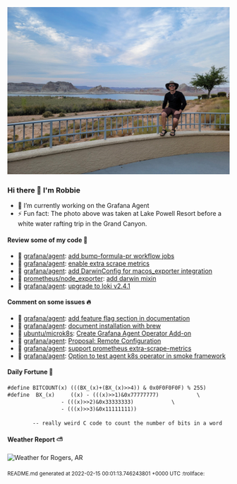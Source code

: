 
![Photo of Robbie Lankford](https://github.com/rlankfo/rlankfo/blob/main/20210812_183004_Robbie_Lankford-Medium.jpg?raw=true)

### Hi there 👋 I'm Robbie
- 🔭 I’m currently working on the Grafana Agent
- ⚡ Fun fact: The photo above was taken at Lake Powell Resort before a white water rafting trip in the Grand Canyon.

#### Review some of my code :eyes:
* :metal: [grafana/agent](https://github.com/grafana/agent): [add bump-formula-pr workflow jobs](https://github.com/grafana/agent/pull/1382)
* :metal: [grafana/agent](https://github.com/grafana/agent): [enable extra scrape metrics](https://github.com/grafana/agent/pull/1379)
* :metal: [grafana/agent](https://github.com/grafana/agent): [add DarwinConfig for macos_exporter integration](https://github.com/grafana/agent/pull/1158)
* :metal: [prometheus/node_exporter](https://github.com/prometheus/node_exporter): [add darwin mixin](https://github.com/prometheus/node_exporter/pull/2236)
* :metal: [grafana/agent](https://github.com/grafana/agent): [upgrade to loki v2.4.1](https://github.com/grafana/agent/pull/1102)

#### Comment on some issues :fire:
* :call_me_hand: [grafana/agent](https://github.com/grafana/agent): [add feature flag section in documentation](https://github.com/grafana/agent/issues/1383)
* :call_me_hand: [grafana/agent](https://github.com/grafana/agent): [document installation with brew](https://github.com/grafana/agent/issues/1236)
* :call_me_hand: [ubuntu/microk8s](https://github.com/ubuntu/microk8s): [Create Grafana Agent Operator Add-on](https://github.com/ubuntu/microk8s/issues/2743)
* :call_me_hand: [grafana/agent](https://github.com/grafana/agent): [Proposal: Remote Configuration](https://github.com/grafana/agent/issues/1121)
* :call_me_hand: [grafana/agent](https://github.com/grafana/agent): [support prometheus extra-scrape-metrics](https://github.com/grafana/agent/issues/1073)
* :call_me_hand: [grafana/agent](https://github.com/grafana/agent): [Option to test agent k8s operator in smoke framework](https://github.com/grafana/agent/issues/1070)

#### Daily Fortune :crescent_moon:

```
#define BITCOUNT(x)	(((BX_(x)+(BX_(x)>>4)) & 0x0F0F0F0F) % 255)
#define  BX_(x)		((x) - (((x)>>1)&0x77777777)			\
			     - (((x)>>2)&0x33333333)			\
			     - (((x)>>3)&0x11111111))

		-- really weird C code to count the number of bits in a word
```

#### Weather Report :partly_sunny:
![Weather for Rogers, AR](https://wttr.in/Rogers,%20AR_nFqp_background=0d1117.png?u)

<sub>README.md generated at 2022-02-15 00:01:13.746243801 +0000 UTC :trollface:</sub>
